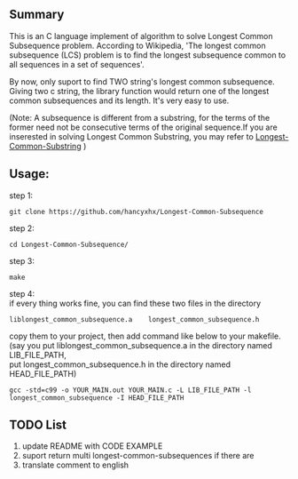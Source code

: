 Summary
--------------------------

This is an C language implement of algorithm to solve Longest Common Subsequence problem. According to Wikipedia, 'The longest common subsequence (LCS) problem is to find the longest subsequence common to all sequences in a set of sequences'.  

By now, only suport to find TWO string's longest common subsequence. Giving two c string, the library function would return one of the longest common subsequences and its length. It's very easy to use.  

(Note: A subsequence is different from a substring, for the terms of the former need not be consecutive terms of the original sequence.If you are inserested in solving Longest Common Substring, you may refer to [Longest-Common-Substring](https://github.com/hancyxhx/Longest-Common-Substring) )  


Usage:
--------------------------

step 1:  

    git clone https://github.com/hancyxhx/Longest-Common-Subsequence
step 2:  

    cd Longest-Common-Subsequence/
step 3:  

    make
step 4:  
if every thing works fine, you can find these two files in the directory  

    liblongest_common_subsequence.a    longest_common_subsequence.h

copy them to your project, then add command like below to your makefile.  
(say you put liblongest_common_subsequence.a in the directory named LIB_FILE_PATH,  
put longest_common_subsequence.h in the directory named HEAD_FILE_PATH)  

    gcc -std=c99 -o YOUR_MAIN.out YOUR_MAIN.c -L LIB_FILE_PATH -l longest_common_subsequence -I HEAD_FILE_PATH


TODO List
--------------------------
1. update README with CODE EXAMPLE  
2. suport return multi longest-common-subsequences if there are  
3. translate comment to english  
